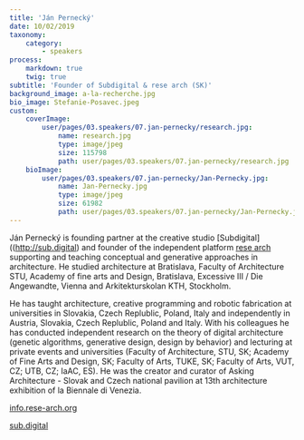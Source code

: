 ```yaml
---
title: 'Ján Pernecký'
date: 10/02/2019
taxonomy:
    category:
        - speakers
process:
    markdown: true
    twig: true
subtitle: 'Founder of Subdigital & rese arch (SK)'
background_image: a-la-recherche.jpg
bio_image: Stefanie-Posavec.jpeg
custom:
    coverImage:
        user/pages/03.speakers/07.jan-pernecky/research.jpg:
            name: research.jpg
            type: image/jpeg
            size: 115798
            path: user/pages/03.speakers/07.jan-pernecky/research.jpg
    bioImage:
        user/pages/03.speakers/07.jan-pernecky/Jan-Pernecky.jpg:
            name: Jan-Pernecky.jpg
            type: image/jpeg
            size: 61982
            path: user/pages/03.speakers/07.jan-pernecky/Jan-Pernecky.jpg
---
```


Ján Pernecký is founding partner at the creative studio [Subdigital]((http://sub.digital) and founder of the independent platform [rese arch](http://info.rese-arch.org) supporting and teaching conceptual and generative approaches in architecture. He studied architecture at Bratislava, Faculty of Architecture STU,  Academy of fine arts and Design, Bratislava, Excessive III / Die Angewandte, Vienna and Arkitekturskolan KTH, Stockholm.

He has taught architecture, creative programming and robotic fabrication at universities in Slovakia, Czech Replublic, Poland, Italy and independently in Austria, Slovakia, Czech Replublic, Poland and Italy. With his colleagues he has conducted independent research on the theory of digital architecture (genetic algorithms, generative design, design by behavior) and lecturing at private events and universities (Faculty of Architecture, STU, SK; Academy of Fine Arts and Design, SK; Faculty of Arts, TUKE, SK; Faculty of Arts, VUT, CZ; UTB, CZ; IaAC, ES). He was the creator and curator of Asking Architecture - Slovak and Czech national pavilion at 13th architecture exhibition of la Biennale di Venezia. 

[info.rese-arch.org](http://info.rese-arch.org)

[sub.digital](http://sub.digital)
